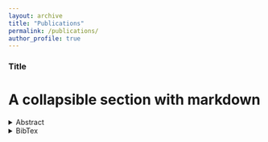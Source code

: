 ```yaml
---
layout: archive
title: "Publications"
permalink: /publications/
author_profile: true
---
```


### Title


# A collapsible section with markdown
<details>

<summary>Abstract</summary>
  
> Kernel based methods provide a way to reconstruct potentially high-dimensional functions from meshfree samples, i.e., sampling points and corresponding target values. A crucial ingredient for this to be successful is the distribution of the sampling points. Since the computation of an optimal selection of sampling points may be an infeasible task, one promising option is to use greedy methods. Although these methods may be very effective, depending on the specific greedy criterion the chosen points might quickly lead to instabilities in the computation. To circumvent this problem, we introduce and investigate a new class of stabilized greedy kernel algorithms, which can be used to create a scale of new selection strategies. We analyze these algorithms, and in particular we prove convergence results and quantify in a precise way the distribution of the selected points. These results allow to prove, in the case of certain Sobolev kernels, that the algorithms have optimal stability and optimal convergence rates, including for functions outside the native space of the kernel. The results also apply to the case of the usual P-greedy algorithm, significantly improving state-of-the-art results available in the literature. Illustrative experiments are presented that support the theoretical findings and show improvements of the stabilized algorithms in terms of accuracy due to improved stability.	

</details>

<details>

<summary>BibTex</summary>

```bibtex:
@Article{Wenzel2021a,
  author    = {Tizian Wenzel and Gabriele Santin and Bernard Haasdonk},
  title     = {A novel class of stabilized greedy kernel approximation algorithms: Convergence, stability and uniform point distribution},
  journal   = {Journal of Approximation Theory},
  year      = {2021},
  volume    = {262},
  pages     = {105508},
  issn      = {0021-9045},
  doi       = {https://doi.org/10.1016/j.jat.2020.105508},
}	
```

</details>

